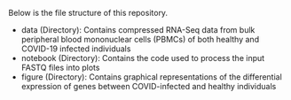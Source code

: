 Below is the file structure of this repository.
- data (Directory): Contains compressed RNA-Seq data from bulk peripheral blood mononuclear cells (PBMCs) of both healthy and COVID-19 infected individuals
- notebook (Directory): Contains the code used to process the input FASTQ files into plots
- figure (Directory): Contains graphical representations of the differential expression of genes between COVID-infected and healthy individuals
